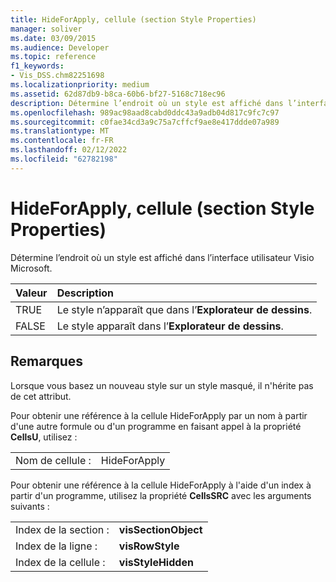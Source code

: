 ```yaml
---
title: HideForApply, cellule (section Style Properties)
manager: soliver
ms.date: 03/09/2015
ms.audience: Developer
ms.topic: reference
f1_keywords:
- Vis_DSS.chm82251698
ms.localizationpriority: medium
ms.assetid: 62d87db9-b8ca-60b6-bf27-5168c718ec96
description: Détermine l’endroit où un style est affiché dans l’interface utilisateur Visio Microsoft.
ms.openlocfilehash: 989ac98aad8cabd0ddc43a9adb04d817c9fc7c97
ms.sourcegitcommit: c0fae34cd3a9c75a7cffcf9ae8e417ddde07a989
ms.translationtype: MT
ms.contentlocale: fr-FR
ms.lasthandoff: 02/12/2022
ms.locfileid: "62782198"
---
```

# <a name="hideforapply-cell-style-properties-section"></a>HideForApply, cellule (section Style Properties)

Détermine l’endroit où un style est affiché dans l’interface utilisateur Visio Microsoft.
  
|**Valeur**|**Description**|
|:-----|:-----|
| TRUE  <br/> | Le style n’apparaît que dans l’**Explorateur de dessins**. |
| FALSE  <br/> | Le style apparaît dans l’**Explorateur de dessins**. |
   
## <a name="remarks"></a>Remarques

Lorsque vous basez un nouveau style sur un style masqué, il n'hérite pas de cet attribut.
  
Pour obtenir une référence à la cellule HideForApply par un nom à partir d'une autre formule ou d'un programme en faisant appel à la propriété **CellsU**, utilisez : 
  
|||
|:-----|:-----|
| Nom de cellule :  <br/> | HideForApply  <br/> |
   
Pour obtenir une référence à la cellule HideForApply à l'aide d'un index à partir d'un programme, utilisez la propriété **CellsSRC** avec les arguments suivants : 
  
|||
|:-----|:-----|
| Index de la section :  <br/> |**visSectionObject** <br/> |
| Index de la ligne :  <br/> |**visRowStyle** <br/> |
| Index de la cellule :  <br/> |**visStyleHidden** <br/> |
   

